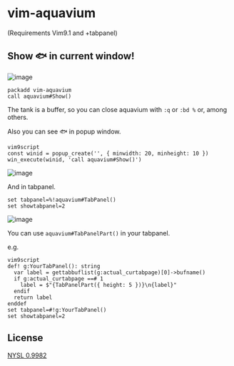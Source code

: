 # vim-aquavium

(Requirements Vim9.1 and +tabpanel)

## Show 🐟 in current window!
![image](https://github.com/user-attachments/assets/5960e264-6475-4415-91dc-398c22eb0957)

```vim
packadd vim-aquavium
call aquavium#Show()
```

The tank is a buffer, so you can close aquavium with `:q` or `:bd %` or, among others.

Also you can see 🐟 in popup window.

```vim
vim9script
const winid = popup_create('', { minwidth: 20, minheight: 10 })
win_execute(winid, 'call aquavium#Show()')
```
![image](https://github.com/user-attachments/assets/8e7e83b2-3990-473b-a5ef-986d41be69b7)

And in tabpanel.

```vim
set tabpanel=%!aquavium#TabPanel()
set showtabpanel=2
```
![image](https://github.com/user-attachments/assets/a404d444-8276-4af2-aaa7-ed9f46f6e451)


You can use `aquavium#TabPanelPart()` in your tabpanel.

e.g.

```vim
vim9script
def! g:YourTabPanel(): string
  var label = gettabbuflist(g:actual_curtabpage)[0]->bufname()
  if g:actual_curtabpage ==# 1
    label = $"{TabPanelPart({ height: 5 })}\n{label}"
  endif
  return label
enddef
set tabpanel=#!g:YourTabPanel()
set showtabpanel=2
```

## License

[NYSL 0.9982](https://www.kmonos.net/nysl/)

